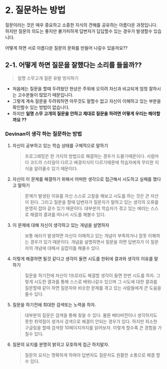 # 2. 질문하는 방법

질문이라는 것은 매우 중요하고 소중한 지식의 견해를 공유하는 아름다운 과정입니다. 하지만 질문의 의도는 좋지만 불가피하게 답변자가 답답할수 있는 경우가 발생할수 있습니다.

어떻게 하면 서로 아름다운 질문의 문화를 만들어 나갈수 있을까요??

## 2-1. 어떻게 하면 질문을 잘했다는 소리를 들을까??

> 일명 스무고개 질문 유발 방지하기

- 처음에는 질문을 할때 두려웠던 현상은 주위에 오히려 자신과 비교되게 엄청 잘하시는 고수분들이 많았기 때문입니다.
- 그렇게 계속 질문을 두려워하면 아무것도 말할수 없고 자신이 이해하고 있는 부분을 확인할수 있는 방법이 없습니다.
- 하지만 **일명 스무 고개의 질문을 안하고 제대로 질문을 하려면 어떻게 우리는 해야할까요 ??**

### Devinan이 생각 하는 질문하는 방법

1. 자신이 공부하고 있는 학습 상태를 구체적으로 말하기
   > 프로그래밍은 한 가지의 방법으로 해결하는 경우가 드물기때문이다. 사람마다 코드의 스타일이 다르고 배경지식이 다르기때문에 학습자에게 무리한 지식을 알려줄수 있기 때문이다.
2. 자신이 이 문제를 해결하기 위해서 어떠한 생각으로 접근해서 시도하고 실패를 했다고 말하기
   > 문제가 발생된 이유를 자신 스스로 고찰을 해보고 시도를 하는 것은 큰 자산이 된다. 그리고 질문을 할때 답변자가 질문자가 말하고 있는 생각의 오류를 분명히 잡아 갈수 있기 때문이다.
   > 대부분의 학습자가 겪고 있는 에러는 스스로 해결의 결과를 떠나서 시도를 해볼수 있다.
3. 이 문제에 대해 자신이 생각하고 있는 개념을 설명하자
   > 보통 에러가 발생하면 자신이 이해하고 있는 개념이 부족하거나 잘못 이해하는 경우가 있기 때문이다. 개념을 설명하면서 질문을 하면 답변자가 이 질문자의 개념에 대해서 길잡이를 해줄수 있다.
4. 이렇게 해결하면 될것 같다고 생각이 들면 시도를 한뒤에 결과와 생각의 이유를 말하기
   > 질문을 하기전에 자신이 1프로라도 해결할 생각이 들면 한번 시도를 하자. 그렇게 시도한 결과를 통해 스스로 배워나갈수 있으며 그 시도에 대한 결과를 질문할때 같이 하면 질문자와 비슷한 문제를 겪고 있는 사람들에게 큰 도움을 줄수 있다.
5. 질문을 하기전에 최대한 검색또는 노력을 하자.
   > 대부분의 질문은 검색을 통해 찾을 수 있다. 물론 베타버전이나 생각하지도 못한 취약점이 생겨서 검색으로 해결이 안되는 경우가 있다. 하지만 최소한 구글링을 할때 검색창 10페이지까지를 읽어보자. 이렇게 할수록 큰 경험을 가질수 있다.
6. 질문의 요지를 분명히 밝히고 모호하게 접근 하지말자.
   > 질문의 요지는 명확하게 하여야 답변자도 질문자도 원활한 소통으로 해결 할수 있다.

